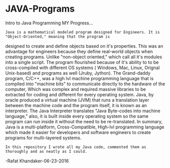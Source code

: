 # JAVA-Programs
Intro to Java Programming 
MY Progress... 
	
	Java is a mathematical modeled program designed for Engineers. It is "Object-Oriented," meaning that the program is 
designed to create and define objects based on it's properties. This was an advantage for engineers because they define real-world objects when creating programs.
Unlike "non-object oriented," which call all it's modules into a single script. The program flourished because of it's 
ability to to be cross-compiled with different OS systems ( Windows, Mac, Linux, Orignal Unix-based) and programs as well (Jruby, Jython). The
Grand-daddy program, C/C++, was a high lvl machine programming language that is compiled into "machine bits" to communicate directly to the hardware 
of the computer, Which was complex and required massive libraries to be extracted for coding and different for every operating system. Java, by oracle
produced a virtual machine (JVM) that runs a translation layer between the machine code and the program itself, it is known as an interpreter. The Java
Interpreter translates "Java Byte-codes into machine language," also, it is built inside every operating system so the same program can run inside it without
the need to be re-translated. In summary, Java is a multi-platform, Cross-Compatible, High-lvl programming language which made it easier for developers and 
software engineers to create programs for multi-layered systems. 

	In this repository I wrote all my Java code, commented them as thoroughly and as neatly as I could.

	
-Rafat Khandaker-06-23-2016

